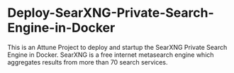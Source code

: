 # Deploy-SearXNG-Private-Search-Engine-in-Docker
This is an Attune Project to deploy and startup the SearXNG Private Search Engine in Docker. SearXNG is a free internet metasearch engine which aggregates results from more than 70 search services.

